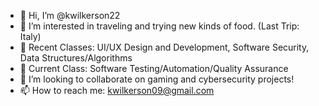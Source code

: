 - 👋 Hi, I’m @kwilkerson22
- 👀 I’m interested in traveling and trying new kinds of food. (Last Trip: Italy)
- 🌱 Recent Classes: UI/UX Design and Development, Software Security, Data Structures/Algorithms
- 🌱 Current Class: Software Testing/Automation/Quality Assurance
- 💞️ I’m looking to collaborate on gaming and cybersecurity projects!
- 📫 How to reach me: kwilkerson09@gmail.com
